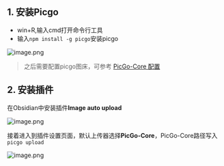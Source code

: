 ## 1. 安装Picgo

- win+R,输入cmd打开命令行工具
- 输入`npm install -g picgo`安装picgo

![image.png](https://s2.loli.net/2024/04/09/fPoQWSMh96j4tL1.png)

> 之后需要配置picgo图床，可参考 [PicGo-Core 配置](https://picgo.github.io/PicGo-Core-Doc/zh/guide/config.html#%E9%BB%98%E8%AE%A4%E9%85%8D%E7%BD%AE%E6%96%87%E4%BB%B6)


## 2. 安装插件

在Obsidian中安装插件**Image auto upload**

![image.png](https://s2.loli.net/2024/04/09/T96czJI8Fu5MdNy.png)

接着进入到插件设置页面，默认上传器选择**PicGo-Core**，PicGo-Core路径写入`picgo upload`

![image.png](https://s2.loli.net/2024/04/09/kCfqXwE3NPAOsFK.png)
